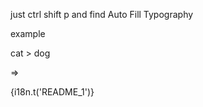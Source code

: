 just ctrl shift p and find Auto Fill Typography

example

 <p><Typography>cat > dog</Typography></p>

=>

 <p><Typography>{i18n.t('README_1')}</Typography></p>
